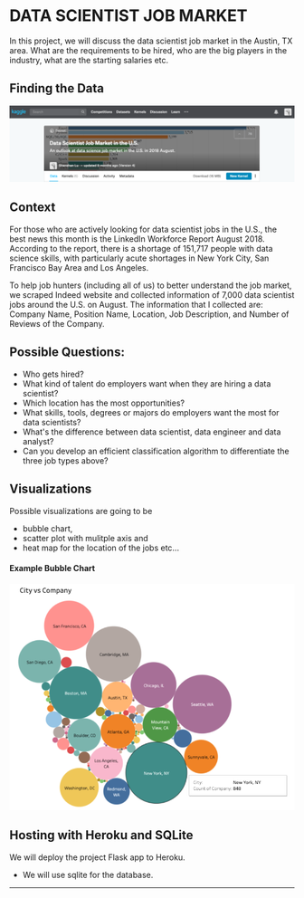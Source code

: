 # DATA SCIENTIST JOB MARKET


In this project, we will discuss the data scientist job market in the Austin, TX area. What are the requirements to be hired, who are the big players in the industry, what are the starting salaries etc.

## Finding the Data
![Data Scintist by Kaggle.com](Images/kaggle.png)

## Context

For those who are actively looking for data scientist jobs in the U.S., the best news this month is the LinkedIn Workforce Report August 2018. According to the report, there is a shortage of 151,717 people with data science skills, with particularly acute shortages in New York City, San Francisco Bay Area and Los Angeles.


To help job hunters (including all of us) to better understand the job market, we scraped Indeed website and collected information of 7,000 data scientist jobs around the U.S. on August. The information that I collected are: Company Name, Position Name, Location, Job Description, and Number of Reviews of the Company.

## Possible Questions:
* Who gets hired? 
* What kind of talent do employers want when they are hiring a data scientist?
* Which location has the most opportunities?
* What skills, tools, degrees or majors do employers want the most for data scientists?
* What's the difference between data scientist, data engineer and data analyst?
* Can you develop an efficient classification algorithm to differentiate the three job types above?



## Visualizations  

Possible visualizations are going to be 

* bubble chart, 
* scatter plot with mulitple axis and 
* heat map for the location of the jobs etc...

#### Example Bubble Chart
![Example Dashboard Page](Images/bubble.png)


## Hosting with Heroku and SQLite

We will deploy the project Flask app to Heroku.

* We will use sqlite for the database.

- - -
